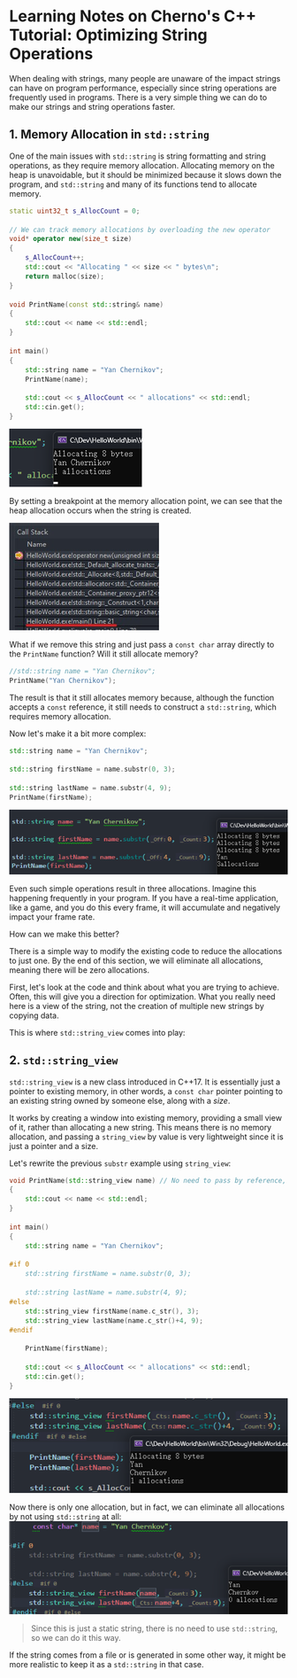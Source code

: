 # Learning Notes on Cherno's C++ Tutorial: Optimizing String Operations

When dealing with strings, many people are unaware of the impact strings can have on program performance, especially since string operations are frequently used in programs. There is a very simple thing we can do to make our strings and string operations faster.

## 1. Memory Allocation in `std::string`

One of the main issues with `std::string` is string formatting and string operations, as they require memory allocation. Allocating memory on the heap is unavoidable, but it should be minimized because it slows down the program, and `std::string` and many of its functions tend to allocate memory.

```cpp
static uint32_t s_AllocCount = 0;

// We can track memory allocations by overloading the new operator
void* operator new(size_t size)
{
	s_AllocCount++;
	std::cout << "Allocating " << size << " bytes\n";
	return malloc(size);
}

void PrintName(const std::string& name)
{
	std::cout << name << std::endl;
}

int main()
{
	std::string name = "Yan Chernikov";
	PrintName(name);

	std::cout << s_AllocCount << " allocations" << std::endl;
	std::cin.get();
}
```

![](./storage%20bag/Pasted%20image%2020230803230516.png)

By setting a breakpoint at the memory allocation point, we can see that the heap allocation occurs when the string is created.

![](./storage%20bag/屏幕截图%202023-08-03%20230727.jpg)

What if we remove this string and just pass a `const char` array directly to the `PrintName` function? Will it still allocate memory?

```cpp
//std::string name = "Yan Chernikov";
PrintName("Yan Chernikov");
```

The result is that it still allocates memory because, although the function accepts a `const` reference, it still needs to construct a `std::string`, which requires memory allocation.

Now let's make it a bit more complex:

```cpp
std::string name = "Yan Chernikov";

std::string firstName = name.substr(0, 3);

std::string lastName = name.substr(4, 9);
PrintName(firstName);
```

![](./storage%20bag/Pasted%20image%2020230803231541.png)

Even such simple operations result in three allocations. Imagine this happening frequently in your program. If you have a real-time application, like a game, and you do this every frame, it will accumulate and negatively impact your frame rate.

How can we make this better?

There is a simple way to modify the existing code to reduce the allocations to just one. By the end of this section, we will eliminate all allocations, meaning there will be zero allocations.

First, let's look at the code and think about what you are trying to achieve. Often, this will give you a direction for optimization. What you really need here is a view of the string, not the creation of multiple new strings by copying data.

This is where `std::string_view` comes into play:

## 2. `std::string_view`

`std::string_view` is a new class introduced in C++17. It is essentially just a pointer to existing memory, in other words, a `const char` pointer pointing to an existing string owned by someone else, along with a *size*.

It works by creating a window into existing memory, providing a small view of it, rather than allocating a new string. This means there is no memory allocation, and passing a `string_view` by value is very lightweight since it is just a pointer and a size.

Let's rewrite the previous `substr` example using `string_view`:

```cpp
void PrintName(std::string_view name) // No need to pass by reference, change the type to string_view
{
	std::cout << name << std::endl;
}

int main()
{
	std::string name = "Yan Chernikov";

#if 0
	std::string firstName = name.substr(0, 3);

	std::string lastName = name.substr(4, 9);
#else
	std::string_view firstName(name.c_str(), 3);
	std::string_view lastName(name.c_str()+4, 9);
#endif

	PrintName(firstName);

	std::cout << s_AllocCount << " allocations" << std::endl;
	std::cin.get();
}
```

![](./storage%20bag/Pasted%20image%2020230803233514.png)

Now there is only one allocation, but in fact, we can eliminate all allocations by not using `std::string` at all:
![](./storage%20bag/Pasted%20image%2020230803233742.png)

> Since this is just a static string, there is no need to use `std::string`, so we can do it this way.

If the string comes from a file or is generated in some other way, it might be more realistic to keep it as a `std::string` in that case.